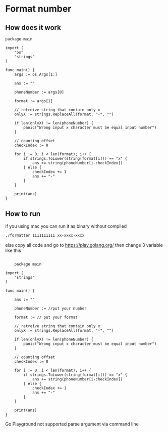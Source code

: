 # Format number

## How does it work

```golang
package main

import (
	"os"
	"strings"
)

func main() {
	args := os.Args[1:]

	ans := ""

	phoneNumber := args[0] 

    format := args[1]
    
    // retreive string that contain only x
	onlyX := strings.ReplaceAll(format, "-", "")

	if len(onlyX) != len(phoneNumber) {
		panic("Wrong input x character must be equal input number")
	}

    // counting offset
	checkIndex := 0

	for i := 0; i < len(format); i++ {
		if strings.ToLower(string(format[i])) == "x" {
			ans += string(phoneNumber[i-checkIndex])
		} else {
			checkIndex += 1
			ans += "-"
		}
	}

	print(ans)
}

```


## How to run

if 
    you using mac you can run it as binary without compiled 

```bash
./formatter 1111111111 xx-xxxx-xxxx
```

else 
    copy all code and go to https://play.golang.org/ then change 3 variable like this
```golang

    package main

import (
	"strings"
)

func main() {

	ans := ""

	phoneNumber := //put your number

    format := // put your format
    
    // retreive string that contain only x
	onlyX := strings.ReplaceAll(format, "-", "")

	if len(onlyX) != len(phoneNumber) {
		panic("Wrong input x character must be equal input number")
	}

    // counting offset
	checkIndex := 0

	for i := 0; i < len(format); i++ {
		if strings.ToLower(string(format[i])) == "x" {
			ans += string(phoneNumber[i-checkIndex])
		} else {
			checkIndex += 1
			ans += "-"
		}
	}

	print(ans)
}
```
Go Playground not supported parse argument via command line

